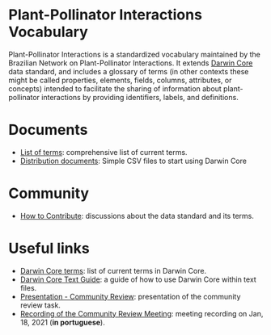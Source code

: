 # Plant-Pollinator Interactions Vocabulary

Plant-Pollinator Interactions is a standardized vocabulary maintained by the Brazilian Network on Plant-Pollinator Interactions. It extends [Darwin Core](https://github.com/tdwg/dwc) data standard, and includes a glossary of terms (in other contexts these might be called properties, elements, fields, columns, attributes, or concepts) intended to facilitate the sharing of information about plant-pollinator interactions by providing identifiers, labels, and definitions.

# Documents

- [List of terms](https://biocomp-usp.github.io/rebipp-data-standard/terms): comprehensive list of current terms.
- [Distribution documents](/dist/): Simple CSV files to start using Darwin Core

# Community

- [How to Contribute](https://github.com/BioComp-USP/rebipp-data-standard/issues): discussions about the data standard and its terms.

# Useful links

- [Darwin Core terms](https://dwc.tdwg.org/terms/): list of current terms in Darwin Core.
- [Darwin Core Text Guide](https://dwc.tdwg.org/text/): a guide of how to use Darwin Core within text files.
- [Presentation - Community Review](https://docs.google.com/presentation/d/1AOwyXKl5YvovoH8uWdg1qIXYTJiLA9p8kYlscn73Wbc/edit?usp=sharing): presentation of the community review task.
- [Recording of the Community Review Meeting]():  meeting recording on Jan, 18, 2021 (**in portuguese**).

